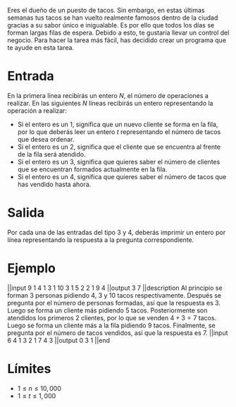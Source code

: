 ﻿Eres el dueño de un puesto de tacos. Sin embargo, en estas últimas semanas tus tacos se han vuelto realmente famosos dentro de la ciudad gracias a su sabor único e inigualable. Es por ello que todos los días se forman largas filas de espera. Debido a esto, te gustaría llevar un control del negocio. Para hacer la tarea más fácil, has decidido crear un programa que te ayude en esta tarea.

# Entrada

En la primera línea recibirás un entero $N$, el número de operaciones a realizar. En las siguientes $N$ líneas recibirás un entero representando la operación a realizar:

- Si el entero es un $1$, significa que un nuevo cliente se forma en la fila, por lo que deberás leer un entero $t$ representando el número de tacos que desea ordenar.
- Si el entero es un $2$, significa que el cliente que se encuentra al frente de la fila será atendido.
- Si el entero es un $3$, significa que quieres saber el número de clientes que se encuentran formados actualmente en la fila.
- Si el entero es un $4$, significa que quieres saber el número de tacos que has vendido hasta ahora.

# Salida

Por cada una de las entradas del tipo $3$ y $4$, deberás imprimir un entero por línea representando la respuesta a la pregunta correspondiente.

# Ejemplo

||input
9
1 4
1 3
1 10
3
1 5
2
2
1 9
4
||output
3
7
||description
Al principio se forman 3 personas pidiendo $4$, $3$ y $10$ tacos respectivamente. Después se pregunta por el número de personas formadas, así que la respuesta es $3$. Luego se forma un cliente más pidiendo $5$ tacos. Posteriormente son atendidos los primeros 2 clientes, por lo que se venden $4+3=7$ tacos. Luego se forma un cliente más a la fila pidiendo $9$ tacos. Finalmente, se pregunta por el número de tacos vendidos, así que la respuesta es $7$.
||input
6
4
1 3
2
1 7
4
3
||output
0
3
1
||end

# Límites

- $1 \leq n \leq 10,000$
- $1 \leq t \leq 1,000$
